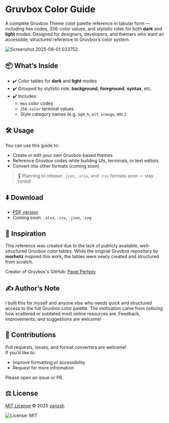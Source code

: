 # Gruvbox Color Guide

A complete Gruvbox Theme color palette reference in tabular form — including hex codes, 256-color values, and stylistic roles for both **dark** and **light** modes. Designed for designers, developers, and themers who want an accessible, structured reference to Gruvbox’s color system.

![Screenshot 2025-06-01 033752](https://github.com/user-attachments/assets/1bead73c-8429-455b-8d91-f441a074b28f)

## 📦 What’s Inside

- ✔️ Color tables for **dark** and **light** modes
- ✔️ Grouped by stylistic role: **background**, **foreground**, **syntax**, etc.
- ✔️ Includes:  
  - `Hex` color codes  
  - `256-color` terminal values  
  - Style category names (e.g. `bg0_h`, `alt_orange`, etc.)

## 🛠️ Usage

You can use this guide to:
- Create or edit your own Gruvbox-based themes
- Reference Gruvbox codes while building UIs, terminals, or text editors
- Convert into other formats (coming soon)

> 📌 Planning to release `.json`, `.xlsx`, and `.csv` formats soon — stay tuned!

## ⬇️ Download

- [PDF version](./Gruvbox-Color-Guide.pdf)  
- Coming soon: `.xlsx`, `.csv`, `.json`, `.svg`

## 🌱 Inspiration

This reference was created due to the lack of publicly available, well-structured Gruvbox color tables. While the original Gruvbox repository by **morhetz** inspired this work, the tables were newly created and structured from scratch.

Creator of Gruvbox's GitHub: [Pavel Pertsev](https://github.com/morhetz/gruvbox)

## ✍️ Author’s Note

I built this for myself and anyone else who needs quick and structured access to the full Gruvbox color palette. The motivation came from noticing how scattered or outdated most online resources are. Feedback, improvements, and suggestions are welcome!

## 🤝 Contributions

Pull requests, issues, and format converters are welcome!  
If you’d like to:
- Improve formatting or accessibility
- Request for more infromation

Please open an issue or PR.

## ⚖️ License

[MIT License](./LICENSE) © 2025 [vanzsh](https://github.com/vanzsh)

![License: MIT](https://img.shields.io/badge/License-MIT-yellow.svg)
